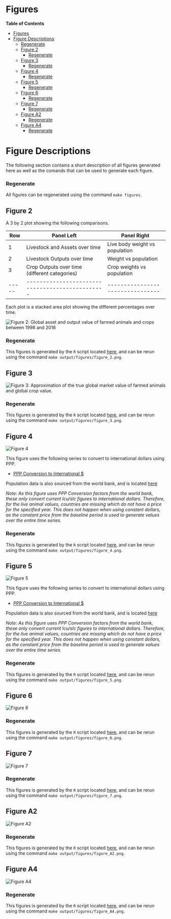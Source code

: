 Figures
===============================================================================

<!-- markdown-toc start - Don't edit this section. Run M-x markdown-toc-refresh-toc -->
**Table of Contents**

- [Figures](#figures)
- [Figure Descriptions](#figure-descriptions)
    - [Regenerate](#regenerate)
  - [Figure 2](#figure-2)
    - [Regenerate](#regenerate-1)
  - [Figure 3](#figure-3)
    - [Regenerate](#regenerate-2)
  - [Figure 4](#figure-4)
    - [Regenerate](#regenerate-3)
  - [Figure 5](#figure-5)
    - [Regenerate](#regenerate-4)
  - [Figure 6](#figure-6)
    - [Regenerate](#regenerate-5)
  - [Figure 7](#figure-7)
    - [Regenerate](#regenerate-6)
  - [Figure A2](#figure-a2)
    - [Regenerate](#regenerate-7)
  - [Figure A4](#figure-a4)
    - [Regenerate](#regenerate-8)

<!-- markdown-toc end -->

# Figure Descriptions

The following section contains a short description of all figures
generated here as well as the comands that can be used to generate each figure.  

### Regenerate

All figures can be regenerated using the command `make figures`.

## Figure 2

A 3 by 2 plot showing the following comparisons.

| Row   | Panel Left                                      | Panel Right                      |
| ----- | ----------------------------------------------- | -------------------------------- |
| 1     | Livestock and  Assets over time                 | Live body weight vs population   |
| 2     | Livestock Outputs over time                     | Weight vs population             |
| 3     | Crop Outputs over time (different categories)   | Crop weights vs population       |
| ----- | ----------------------------------------------- | -------------------------------- |

Each plot is a stacked area plot showing the different percentages over time.

![Figure 2: Global asset and output value of farmed animals and crops between 1998 and 2018](figure_2.png)

### Regenerate

This figures is generated by the `R` script located [here](../../inst/figures/figure_2.R),
and can be rerun using the command `make output/figures/figure_2.png`.

## Figure 3

![Figure 3: Approximation of the true global market value of farmed animals and global crop value.](figure_3.png)

### Regenerate

This figures is generated by the `R` script located
[here](../../inst/figures/figure_3.R), and can be rerun using the command `make
output/figures/figure_3.png`.

## Figure 4

![Figure 4](figure_4.png)

This figure uses the following series to convert to international dollars using PPP.

- [PPP Conversion to International $](https://api.worldbank.org/v2/country/all/indicator/PA.NUS.PPP?downloadformat=csv)

Population data is also sourced from the world bank, and is located [here](../../data/world_bank_population.rda)

*Note: As this figure uses PPP Conversion factors from the world bank, these
only convert current lcu/slc figures to international dollars. Therefore, for the live animal
values, countries are missing which do not have a price for the specified year.
This does not happen when using constant dollars, as the constant price from the
baseline period is used to generate values over the entire time series.*

### Regenerate

This figures is generated by the `R` script located
[here](../../inst/figures/figure_4.R), and can be rerun using the command `make
output/figures/figure_4.png`.

## Figure 5

![Figure 5](figure_5.png)

This figure uses the following series to convert to international dollars using PPP.

- [PPP Conversion to International $](https://api.worldbank.org/v2/country/all/indicator/PA.NUS.PPP?downloadformat=csv)

Population data is also sourced from the world bank, and is located [here](../../data/world_bank_population.rda)

*Note: As this figure uses PPP Conversion factors from the world bank, these
only convert current lcu/slc figures to international dollars. Therefore, for the live animal
values, countries are missing which do not have a price for the specified year.
This does not happen when using constant dollars, as the constant price from the
baseline period is used to generate values over the entire time series.*

### Regenerate

This figures is generated by the `R` script located
[here](../../inst/figures/figure_5.R), and can be rerun using the command `make
output/figures/figure_5.png`.

## Figure 6

![Figure 6](figure_6.png)

### Regenerate

This figures is generated by the `R` script located
[here](../../inst/figures/figure_6.R), and can be rerun using the command `make
output/figures/figure_6.png`.

## Figure 7

![Figure 7](figure_7.png)

### Regenerate

This figures is generated by the `R` script located
[here](../../inst/figures/figure_7.R), and can be rerun using the command `make
output/figures/figure_7.png`.

## Figure A2

![Figure A2](figure_A2.png)

### Regenerate

This figures is generated by the `R` script located
[here](../../inst/figures/figure_A2.R), and can be rerun using the command `make
output/figures/figure_A2.png`.

## Figure A4

![Figure A4](figure_A4.png)

### Regenerate

This figures is generated by the `R` script located
[here](../../inst/figures/figure_A4.R), and can be rerun using the command `make
output/figures/figure_A4.png`.
